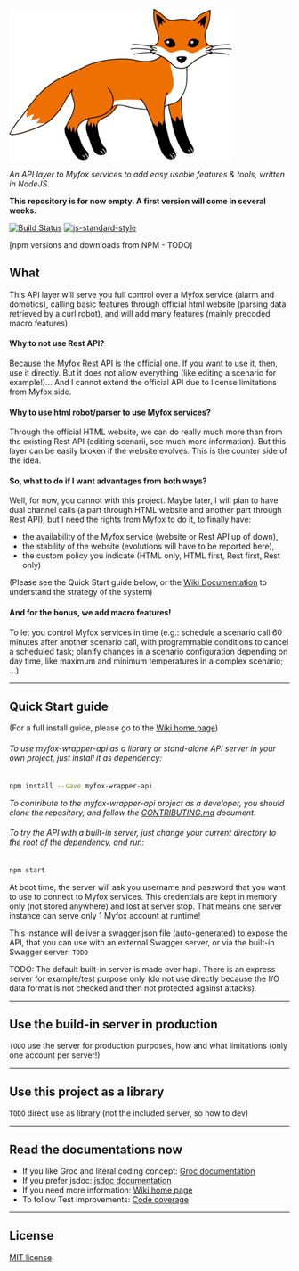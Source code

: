 ![myfox-wrapper-logo](https://raw.githubusercontent.com/gxapplications/myfox-wrapper-api/master/lib/assets/logo.png)

_An API layer to Myfox services to add easy usable features & tools, written in NodeJS._

**This repository is for now empty. A first version will come in several weeks.**


[![Build Status](https://secure.travis-ci.org/gxapplications/myfox-wrapper-api.png)](http://travis-ci.org/gxapplications/myfox-wrapper-api)
[![js-standard-style](https://img.shields.io/badge/code%20style-standard-brightgreen.svg)](http://standardjs.com/)

[npm versions and downloads from NPM - TODO]


## What
This API layer will serve you full control over a Myfox service (alarm and domotics), calling basic features through official html website (parsing data retrieved by a curl robot), and will add many features (mainly precoded macro features).

#### Why to not use Rest API?
Because the Myfox Rest API is the official one. If you want to use it, then, use it directly. But it does not allow everything (like editing a scenario for example!)...
And I cannot extend the official API due to license limitations from Myfox side.

#### Why to use html robot/parser to use Myfox services?
Through the official HTML website, we can do really much more than from the existing Rest API (editing scenarii, see much more information).
But this layer can be easily broken if the website evolves. This is the counter side of the idea.

#### So, what to do if I want advantages from both ways?
Well, for now, you cannot with this project. Maybe later, I will plan to have dual channel calls (a part through HTML website and another part through Rest API),
but I need the rights from Myfox to do it, to finally have:
- the availability of the Myfox service (website or Rest API up of down), 
- the stability of the website (evolutions will have to be reported here),
- the custom policy you indicate (HTML only, HTML first, Rest first, Rest only)

(Please see the Quick Start guide below, or the [Wiki Documentation](https://github.com/gxapplications/myfox-wrapper-api/wiki) to understand the strategy of the system)

#### And for the bonus, we add macro features!
To let you control Myfox services in time (e.g.: schedule a scenario call 60 minutes after another scenario call, with programmable conditions to cancel a scheduled task; planify changes in a scenario configuration depending on day time, like maximum and minimum temperatures in a complex scenario; ...)

_________
## Quick Start guide
(For a full install guide, please go to the [Wiki home page](https://github.com/gxapplications/myfox-wrapper-api/wiki))

###### To use myfox-wrapper-api as a library or stand-alone API server in your own project, just install it as dependency:
```bash
npm install --save myfox-wrapper-api
```

_To contribute to the myfox-wrapper-api project as a developer, you should clone the repository, and follow the [CONTRIBUTING.md](CONTRIBUTING.md) document._

###### To try the API with a built-in server, just change your current directory to the root of the dependency, and run:
```bash
npm start
```

At boot time, the server will ask you username and password that you want to use to connect to Myfox services.
This credentials are kept in memory only (not stored anywhere) and lost at server stop.
That means one server instance can serve only 1 Myfox account at runtime!

This instance will deliver a swagger.json file (auto-generated) to expose the API, that you can use with an external Swagger server, or via the built-in Swagger server:
``
TODO
``

TODO:
The default built-in server is made over hapi. There is an express server for example/test purpose only (do not use directly because the I/O data format is not checked and then not protected against attacks). 

_________
## Use the build-in server in production

`TODO` use the server for production purposes, how and what limitations (only one account per server!)

_________
## Use this project as a library

`TODO` direct use as library (not the included server, so how to dev)

_________
## Read the documentations now

- If you like Groc and literal coding concept: [Groc documentation](http://gxapplications.github.io/myfox-wrapper-api/groc/)
- If you prefer jsdoc: [jsdoc documentation](https://htmlpreview.github.io/?https://github.com/gxapplications/myfox-wrapper-api/blob/gh-pages/jsdoc/myfox-wrapper-api/0.0.1/index.html)
- If you need more information: [Wiki home page](https://github.com/gxapplications/myfox-wrapper-api/wiki)
- To follow Test improvements: [Code coverage](http://gxapplications.github.io/myfox-wrapper-api/coverage/lcov-report/)

_________
## License
[MIT license](LICENSE)

[npm-image]: https://img.shields.io/npm/v/express.svg
[npm-url]: https://npmjs.org/package/express
